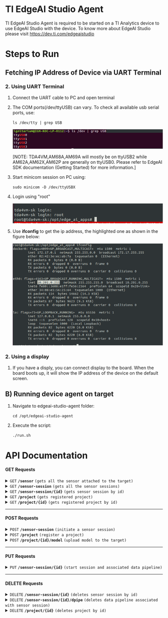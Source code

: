 # TI EdgeAI Studio Agent

TI EdgeAI Studio Agent is required to be started on a TI Analytics device to use
EdgeAI Studio with the device. To know more about EdgeAI Studio please visit
https://dev.ti.com/edgeaistudio


# Steps to Run

## Fetching IP Address of Device via UART Terminal

### 2. Using UART Terminal

1. Connect the UART cable to PC and open terminal

2. The COM ports(/dev/ttyUSB) can vary. To check all available usb serial ports, use:

    `ls /dev/tty | grep USB`

    ![usb serial ports list output](/images/usb_serial_ports.png)

    [NOTE: TDA4VM,AM68A,AM69A will mostly be on ttyUSB2 while AM62A,AM62X,AM62P are generally on ttyUSB0. Please refer to EdgeAI SDK documentation (Getting Started) for more information.]

3. Start minicom session on PC using:

    `sudo minicom -D /dev/ttyUSBX`

4. Login using "root"

    ![tda4vm login](/images/tda4vm_login.png)

5. Use **ifconfig** to get the ip address, the highlighted one as
shown in the figure below:

    ![ifconfig output](/images/get_ip-address.png)

### 2. Using a display

1. If you have a disply, you can connect display to the board. When the board boots up, it will show the IP address of the device on the default screen.


## B) Running device agent on target

1. Navigate to edgeai-studio-agent folder:

    `cd /opt/edgeai-studio-agent`

2. Execute the script:

    `./run.sh`


# API Documentation
#### GET Requests

<details>
 <summary><code>GET</code> <code><b>/sensor</b></code> <code>(gets all the sensor attached to the target)</code></summary>

##### Details

Find all the sensors attached to the target. This includes all the USB Camera connected to the target.
It also provides other information like SDK version and device type.
##### Parameters

> None

##### Responses

> | http code     | content-type                      | response                                                            |
> |---------------|-----------------------------------|---------------------------------------------------------------------|
> | `200`         | `application/json`                | All attached sensors                                                |
> | `404`         | `application/json`                | `{'detail': 'Sensor not found'}`                                    |

##### Example GET response (200)

```javascript
[
    {
        "name": "UVC Camera (046d:0825)",
        "id": "null",
        "type": "Webcam",
        "device": [
            {
                "id": "/dev/video-usb-cam0",
                "type": "V4L2",
                "description": "device available for capture",
                "status": "available"
            }
        ],
        "sdk_version": "9.0",
        "device_name": "TDA4VM"
    }
]
```

</details>

<details>
 <summary><code>GET</code> <code><b>/sensor-session</b></code> <code>(gets all the sensor sessions)</code></summary>

##### Details

Find all sensor sessions including initiated and started ones. The target device only supports one session at a time.
##### Parameters

> None

##### Responses

> | http code     | content-type                      | response                                                            |
> |---------------|-----------------------------------|---------------------------------------------------------------------|
> | `200`         | `application/json`                |  Sensor session                                                     |
> | `404`         | `application/json`                | `{'detail': 'Session not found'}`                                   |

##### Example GET response (200)

```javascript
{
    "session": {
        "id": "88c046f1-4ef1-456f-9978-c3a20456b05c",
        "http_port": 8080,
        "http_url": "/raw_imagestream",
        "http_status": "started",
        "http_pid": 1231,
        "ws_port": 8000,
        "ws_url": "",
        "ws_status": "down",
        "ws_pid": 0,
        "udp_server_port": 8081,
        "udp_client_port": 0,
        "udp_status": "started",
        "udp_pid": 1231,
        "tcp_server_port": 0,
        "tcp_client_port": 0,
        "tcp_status": "Down",
        "tcp_pid": 0,
        "data_pipeline_status": "down",
        "data_pipeline_pid": 0,
        "stream_type": "null"
    },
    "sensor": {
        "name": "test_name",
        "id": "test_id",
        "type": "test_type",
        "device": [
            {
                "id": "/dev/video-usb-cam0",
                "type": "V4L2",
                "description": "V4L2",
                "status": "available"
            }
        ],
        "sdk_version": "9.0",
        "device_name": "TDA4VM"
    },
    "project": null,
    "inference": null
}
```

Note: **"id": "88c046f1-4ef1-456f-9978-c3a20456b05c"** is the unique id of the sensor-session

</details>

<details>
  <summary><code>GET</code> <code><b>/sensor-session/{id}</b></code> <code>(gets sensor session by id)</code></summary>

##### Details

Find the unique sensor sessions by id.
##### Parameters

> | name   |  type      | data type      | description                                                  |
> |--------|------------|----------------|--------------------------------------------------------------|
> | `id`   |  required  | string         | The specific unique idendifier                               |

##### Responses

> | http code     | content-type                      | response                                                            |
> |---------------|-----------------------------------|---------------------------------------------------------------------|
> | `200`         | `application/json`                |  Sensor session with given id                                       |
> | `400`         | `application/json`                | `{'detail': 'Invalid ID supplied'}`                                 |
> | `404`         | `application/json`                | `{'detail': 'Session not found'}`                                   |

##### Example GET response (200)

```javascript
{
    "session": {
        "id": "88c046f1-4ef1-456f-9978-c3a20456b05c",
        "http_port": 8080,
        "http_url": "/raw_imagestream",
        "http_status": "started",
        "http_pid": 1288,
        "ws_port": 8000,
        "ws_url": "",
        "ws_status": "down",
        "ws_pid": 0,
        "udp_server_port": 8081,
        "udp_client_port": 0,
        "udp_status": "started",
        "udp_pid": 1288,
        "tcp_server_port": 0,
        "tcp_client_port": 0,
        "tcp_status": "Down",
        "tcp_pid": 0,
        "data_pipeline_status": "down",
        "data_pipeline_pid": 0,
        "stream_type": "null"
    },
    "sensor": {
        "name": "test_name",
        "id": "test_id",
        "type": "test_type",
        "device": [
            {
                "id": "/dev/video-usb-cam0",
                "type": "V4L2",
                "description": "V4L2",
                "status": "available"
            }
        ],
        "sdk_version": "9.0",
        "device_name": "TDA4VM"
    },
    "project": null,
    "inference": null
}
```

</details>

<details>
  <summary><code>GET</code> <code><b>/project</b></code> <code>(gets registered project)</code></summary>

##### Details

Find registered project
##### Parameters

> None

##### Responses

> | http code     | content-type                      | response                                                            |
> |---------------|-----------------------------------|---------------------------------------------------------------------|
> | `200`         | `application/json`                | Project                                                             |
> | `404`         | `application/json`                | `{'detail': 'Project not found'}`                                   |

##### Example GET response (200)

```javascript
[
    {
        "id": "88c046f1-4ef1-456f-9978-c3a20456b05c",
        "name": "test_project",
        "sensor": "null",
        "task_type": "classification",
        "model": "null",
        "target_device": "null",
        "model_file": "null",
        "model_file_checksum": "null"
    }
]
```

</details>

<details>
  <summary><code>GET</code> <code><b>/project/{id}</b></code> <code>(gets registered project by id)</code></summary>

##### Details

Find the registered project by id.
##### Parameters

> | name   |  type      | data type      | description                                                  |
> |--------|------------|----------------|--------------------------------------------------------------|
> | `id`   |  required  | string         | The specific unique idendifier                               |

##### Responses

> | http code     | content-type                      | response                                                            |
> |---------------|-----------------------------------|---------------------------------------------------------------------|
> | `200`         | `application/json`                | Project with given id                                               |
> | `404`         | `application/json`                | `{'detail': 'Project not found'}`                                   |

##### Example GET response (200)

```javascript
[
    {
        "id": "88c046f1-4ef1-456f-9978-c3a20456b05c",
        "name": "test_project",
        "sensor": "null",
        "task_type": "classification",
        "model": "null",
        "target_device": "null",
        "model_file": "null",
        "model_file_checksum": "null"
    }
]
```

</details>

------------------------------------------------------------------------------------------

#### POST Requests

<details>
 <summary><code>POST</code> <code><b>/sensor-session</b></code> <code>(initiate a sensor session)</code></summary>

##### Details

Initiate a unique sensor session by generating a unique id and setting up all the required client and server processes

##### Example POST data

```javascript
{
    "name": "test_name",
    "id": "test_id",
    "type": "test_type",
    "device": [
        {
            "id": "/dev/video-usb-cam0",
            "type": "V4L2",
            "description": "device available for capture",
            "status": "available"
        }
    ],
    "sdk_version": "9.0",
    "device_name": "TDA4VM"
}
```

##### Responses

> | http code     | content-type                      | response                                                            |
> |---------------|-----------------------------------|---------------------------------------------------------------------|
> | `202`         | `application/json`                | Sensor session with generated unique id                             |
> | `405`         | `application/json`                | `{'detail': 'Invalid input'}`                                       |

</details>

<details>
 <summary><code>POST</code> <code><b>/project</b></code> <code>(register a project)</code></summary>

##### Details

Register a project to the target and set up project entry with all required parameters supplied

##### Example POST data

```javascript
{
    "id": "88c046f1-4ef1-456f-9978-c3a20456b05c",
    "name": "test_project",
    "task_type": "classification"
    "sensor": "null"
    "model": "null"
    "target_device": "null"
    "model_file": "null"
    "model_file_checksum": "null"
}
```

##### Responses

> | http code     | content-type                      | response                                                            |
> |---------------|-----------------------------------|---------------------------------------------------------------------|
> | `201`         | `text/html;charset=utf-8`         | `Succesfully created`                                               |

</details>

<details>
 <summary><code>POST</code> <code><b>/project/{id}/model</b></code> <code>(upload model to the target)</code></summary>

##### Details

Upload model tarball to the target as **outputFile.tar.gz**. Each call will overwrite the previous file and checksum with the new file.

##### Parameters

> | name   |  type      | data type      | description                                                  |
> |--------|------------|----------------|--------------------------------------------------------------|
> | `id`   |  required  | string         | The specific unique idendifier                               |
##### Example POST data

File object of the model tarball renamed as outputFile.tar.gz

##### Responses

> | http code     | content-type                      | response                                                            |
> |---------------|-----------------------------------|---------------------------------------------------------------------|
> | `201`         | `text/html;charset=utf-8`         | `Succesfully created, {id}`                                         |
> | `404`         | `application/json`                | `{'detail': 'Project not found'}`                                   |
> | `405`         | `application/json`                | `{'detail': 'Invalid input'}`                                       |

</details>

------------------------------------------------------------------------------------------

#### PUT Requests

<details>
  <summary><code>PUT</code> <code><b>/sensor-session/{id}</b></code> <code>(start session and associated data pipeline)</code></summary>

##### Details

Start sensor session by setting up the required data pipeline (inference or raw capture). Whether to start inference pipeline or raw capture pipeline is decided by the key "inference" in the PUT data. Client creates the project_session object by aggregating the initiated session object, project object and inference parameter. Sensor session object and project object will be validated, data pipeline process will be started for direct sensor data or inference output based on the value of inference parameter. If successfully started, the response will have data_pipeline_status as 'started' and data_pipeline_pid with the PID of the pipeline process supplying data to the UDP/TCP server/client. This API can also produce and stream data over websockets for browser front end application to display on the UI, for e.g., for log streaming, memory usage, inference time etc. If websocket interface is started, the response will have ws_status as 'started', ws_url & ws_port duly filled, and ws_pid with the PID of the websocket server process supplying data to the Javascript front end application.

##### Parameters

> | name   |  type      | data type      | description                                                  |
> |--------|------------|----------------|--------------------------------------------------------------|
> | `id`   |  required  | string         | The specific unique idendifier                               |

##### Example PUT data

```javascript
{
    "session": {
        "id": "88c046f1-4ef1-456f-9978-c3a20456b05c",
        "http_port": 8080,
        "http_url": "/raw_imagestream",
        "http_status": "started",
        "http_pid": 1999,
        "ws_port": 8000,
        "ws_url": "",
        "ws_status": "down",
        "ws_pid": 0,
        "udp_server_port": 8081,
        "udp_client_port": 0,
        "udp_status": "started",
        "udp_pid": 1999,
        "tcp_server_port": 0,
        "tcp_client_port": 0,
        "tcp_status": "Down",
        "tcp_pid": 0,
        "data_pipeline_status": "down",
        "data_pipeline_pid": 0,
        "stream_type": "image"
    },
    "sensor": {
        "name": "test_name",
        "id": "test_id",
        "type": "test_type",
        "device": [
            {
                "id": "/dev/video-usb-cam0",
                "type": "V4L2",
                "description": "V4L2",
                "status": "available"
            }
        ],
        "sdk_version": "9.0",
        "device_name": "TDA4VM"
    },
    "inference": false
}
```

##### Responses

> | http code     | content-type                      | response                                                            |
> |---------------|-----------------------------------|---------------------------------------------------------------------|
> | `202`         | `application/json`                | `Data with updated datapipeline and websocket status`               |
> | `400`         | `application/json`                | `{'detail': 'Invalid ID supplied'}`                                 |
> | `404`         | `application/json`                | `{'detail': 'Session not found'}`                                   |
> | `404`         | `application/json`                | `{'detail': 'Project not found'}`                                   |
> | `409`         | `application/json`                | `{'detail': 'Sensor session alreday running'}`                      |

</details>

------------------------------------------------------------------------------------------

#### DELETE Requests

<details>
  <summary><code>DELETE</code> <code><b>/sensor-session/{id}</b></code> <code>(deletes sensor session by id)</code></summary>

##### Details

Delete sensor session with given id. All processes and resources associated to the sensor sessions will be cleared and freed.
##### Responses

> | http code     | content-type                      | response                                                            |
> |---------------|-----------------------------------|---------------------------------------------------------------------|
> | `202`         | `text/html;charset=utf-8`         | `Operation accepted`                                                |
> | `400`         | `application/json`                | `{'detail': 'Invalid ID supplied'}`                                 |
> | `404`         | `application/json`                | `{'detail': 'Session not found'}`                                   |

</details>

<details>
  <summary><code>DELETE</code> <code><b>/sensor-session/{id}/dpipe</b></code> <code>(deletes data pipeline associated with sensor session)</code></summary>

##### Details

Deletes only the data pipeline associated with sensor session having the given id. The data pipeline are the inference or raw data capture pipelines running on the target. The websockets interface associated with the data pipelines are also terminated. The same data pipeline associated with session can be later restarted using PUT method on /sensor-session/{id}.

##### Responses

> | http code     | content-type                      | response                                                            |
> |---------------|-----------------------------------|---------------------------------------------------------------------|
> | `202`         | `text/html;charset=utf-8`         | `Operation accepted`                                                |
> | `400`         | `application/json`                | `{'detail': 'Invalid ID supplied'}`                                 |
> | `404`         | `application/json`                | `{'detail': 'Session not found'}`                                   |

</details>

<details>
  <summary><code>DELETE</code> <code><b>/project/{id}</b></code> <code>(deletes project by id)</code></summary>

##### Details

Deletes the registered project with given id. All the resources including model files, artifacts and configuration files related to this project will be cleared and freed.

##### Responses

> | http code     | content-type                      | response                                                            |
> |---------------|-----------------------------------|---------------------------------------------------------------------|
> | `200`         | `text/html;charset=utf-8`         | `Successful operation`                                              |
> | `404`         | `application/json`                | `{'detail': 'Project not found'}`                                   |

</details>